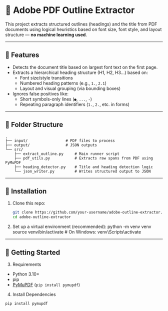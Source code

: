 # 📝 Adobe PDF Outline Extractor

This project extracts structured outlines (headings) and the title from PDF documents using logical heuristics based on font size, font style, and layout structure — **no machine learning used**.

---

## 📌 Features

- Detects the document title based on largest font text on the first page.
- Extracts a hierarchical heading structure (H1, H2, H3...) based on:
  - Font size/style transitions
  - Numbered heading patterns (e.g., `1.`, `2.1`)
  - Layout and visual grouping (via bounding boxes)
- Ignores false positives like:
  - Short symbols-only lines (`●`, `...`, `-`)
  - Repeating paragraph identifiers (`1.`, `2.`, etc. in forms)

---

## 📂 Folder Structure
```text
.
├── input/                 # PDF files to process
├── output/                # JSON outputs
└── src/
    ├── extract_outline.py     # Main runner script
    ├── pdf_utils.py           # Extracts raw spans from PDF using PyMuPDF
    ├── heading_detector.py    # Title and heading detection logic
    └── json_writer.py         # Writes structured output to JSON
```

---

## 🚀 Installation

1. Clone this repo:
   ```bash
   git clone https://github.com/your-username/adobe-outline-extractor.git
   cd adobe-outline-extractor
2. Set up a virtual environment (recommended):
python -m venv venv
source venv/bin/activate  # On Windows: venv\Scripts\activate


---

## 🚀 Getting Started

3. Requirements

- Python 3.10+
- pip
- [PyMuPDF](https://pymupdf.readthedocs.io/) (`pip install pymupdf`)

4. Install Dependencies

```bash
pip install pymupdf

